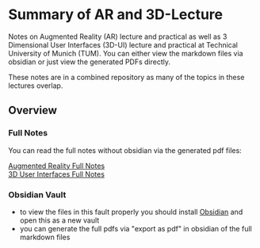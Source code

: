 # Summary of AR and 3D-Lecture
Notes on Augmented Reality (AR) lecture and practical as well as 3 Dimensional User Interfaces (3D-UI) lecture and practical at Technical University of Munich (TUM).
You can either view the markdown files via obsidian or just view the generated PDFs directly.

These notes are in a combined repository as many of the topics in these lectures overlap.

## Overview
### Full Notes
You can read the full notes without obsidian via the generated pdf files:  

[Augmented Reality Full Notes](Augmented_Reality_Full.pdf)  
[3D User Interfaces Full Notes](3D_UI_Full.pdf)
### Obsidian Vault
- to view the files in this fault properly you should install [Obsidian](https://obsidian.md/) and open this as a new vault
- you can generate the full pdfs via "export as pdf" in obsidian of the full markdown files
